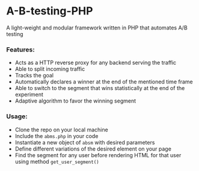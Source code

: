 # A-B-testing-PHP

A light-weight and modular framework written in PHP that automates A/B testing

### Features:
 - Acts as a HTTP reverse proxy for any backend serving the traffic
 - Able to split incoming traffic
 - Tracks the goal
 - Automatically declares a winner at the end of the mentioned time frame
 - Able to switch to the segment that wins statistically at the end of the experiment
 - Adaptive algorithm to favor the winning segment

### Usage:
 - Clone the repo on your local machine
 - Include the `abms.php` in your code
 - Instantiate a new object of `absm` with desired parameters
 - Define different variations of the desired element on your page
 - Find the segment for any user before rendering HTML for that user using method `get_user_segment()`
